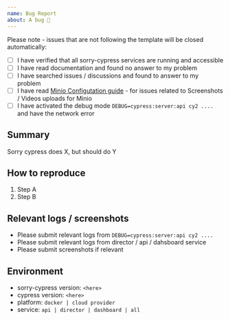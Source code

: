 ```yaml
---
name: Bug Report
about: A bug 🐞
---
```


Please note - issues that are not following the template will be closed automatically:

- [ ] I have verified that all sorry-cypress services are running and accessible
- [ ] I have read documentation and found no answer to my problem
- [ ] I have searched issues / discussions and found to answer to my problem
- [ ] I have read [Minio Configutation guide](https://docs.sorry-cypress.dev/configuration/director-configuration/minio-configuration) - for issues related to Screenshots / Videos uploads for Minio 
- [ ] I have activated the debug mode `DEBUG=cypress:server:api cy2 ....` and have the network error

## Summary

Sorry cypress does X, but should do Y

## How to reproduce

1. Step A
2. Step B

## Relevant logs / screenshots

- Please submit relevant logs from `DEBUG=cypress:server:api cy2 ....`
- Please submit relevant logs from director / api / dahsboard service
- Please submit screenshots if relevant

## Environment

- sorry-cypress version: `<here>`
- cypress version: `<here>`
- platform: `docker | cloud provider`
- service: `api | director | dashboard | all`

